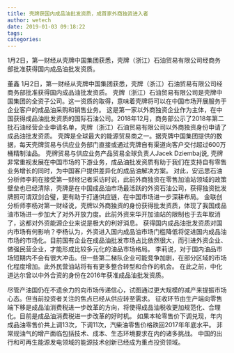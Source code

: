```yaml
---
title: 壳牌获国内成品油批发资质，成首家外商独资进入者
author: wetech
date: 2019-01-03 09:18:22
tags: 
categories: 
---
```

1月2日，第一财经从壳牌中国集团获悉，壳牌（浙江）石油贸易有限公司经商务部批准获得国内成品油批发资质。
<!-- more -->
董鑫
1月2日，第一财经从壳牌中国集团获悉，壳牌（浙江）石油贸易有限公司经商务部批准获得国内成品油批发资质。
壳牌（浙江）石油贸易有限公司是壳牌中国集团的全资子公司。这一资质的取得，意味着壳牌将可以在中国市场开展服务于企业客户的成品油采购和销售业务。
这是第一家以外商独资企业作为主体，在中国获得成品油批发资质的国际石油公司。2018年12月，商务部公示了2018年第二批石油经营企业申请名单，壳牌（浙江）石油贸易有限公司以外商独资身份申请了成品油批发资质。
壳牌是全球最大的能源贸易商之一。据壳牌中国集团提供的数据，每天壳牌贸易与供应业务部门直接或通过壳牌自有渠道向客户交付超过600万桶精制油品。
壳牌贸易与供应业务产品贸易全球负责人Jacek Dziembaj说, 壳牌非常重视发展在中国市场的下游业务，成品油批发资质有助于我们在支持自有零售业务增长的同时，为中国客户提供差异化的成品油解决方案。
对此，安迅思石油分析师李莉在接受第一财经记者采访时说，此前外商独资在零售加油站领域的政策壁垒也已经清除，壳牌是在中国成品油市场最活跃的外资石油公司，获得独资批发牌照可谓双剑合璧，更有助于打通供应链，在中国市场进一步深耕布局。
金联创分析师李杨对第一财经说，壳牌以外商独资的身份获得批发资质，体现了我国成品油市场进一步加大了对外开放力度。此前外资来华开加油站的限制也于去年取消了，这都对外资能源企业来说是极大的利好消息。
获得国内成品油批发资质对国内市场有何影响？李杨认为，外资进入国内成品油市场门槛降低将促进国内成品油市场的市场化。目前国有企业在成品油批发市场占比依然很大，而引进外资企业、做强民营企业，才能形成比较多元化的油品市场格局。
李莉说，对于国内油品市场短期内不会有很大冲击。但一些第二梯队企业可能竞争加剧，在部分区域的市场化程度增加。此外民营油站将有有更多整合转型和合作的机会。
在此之前，中化道达尔曾以中外合资的身份在2016年获准成品油批发资质。
 
 
尽管产油国仍在不遗余力的向市场传递信心，试图通过更大规模的减产来提振市场心态。但当前投资者关注的焦点已经从供应转至需求。
征收环节由生产端向零售端下移是成品油消费税进一步改革的方向，将使得成品油税收更加规范化、合理化。目前是成品油消费税进一步改革的好时机。
如果本轮零售价下调兑现，年内成品油零售价共上调13次，下调11次，汽柴油零售价格跌回2017年年底水平。
非常规油气的增产面临包括技术、成本、生态环境要求在内的诸多挑战。
中国的出行和可再生能源发电领域的能源技术创新已经成为重点投资领域。
